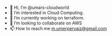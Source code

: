 - 👋 Hi, I’m @umars-cloudworld
- 👀 I’m interested in Cloud Computing.
- 🌱 I’m currently working on terraform. 
- 💞️ I’m looking to collaborate on AWS
- 📫 How to reach me m.umerpervaiz@gmail.com

<!---
umars-cloudworld/umars-cloudworld is a ✨ special ✨ repository because its `README.md` (this file) appears on your GitHub profile.
You can click the Preview link to take a look at your changes.
--->

